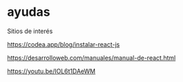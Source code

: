 # ayudas
Sitios de interés 

https://codea.app/blog/instalar-react-js

https://desarrolloweb.com/manuales/manual-de-react.html

https://youtu.be/IOL6t1DAeWM
